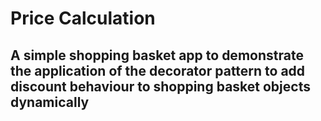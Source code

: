 # Price Calculation

## A simple shopping basket app to demonstrate the application of the decorator pattern to add discount behaviour to shopping basket objects dynamically